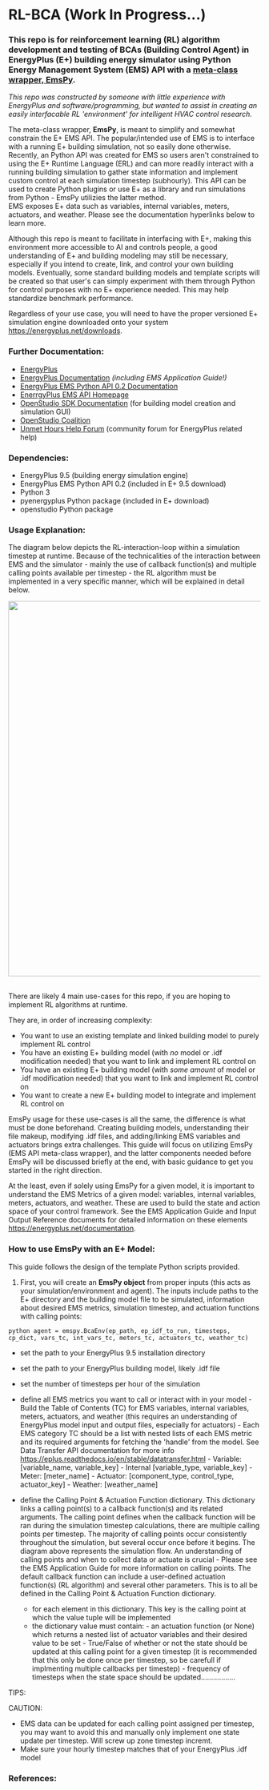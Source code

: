  # RL-BCA (Work In Progress...)
### This repo is for reinforcement learning (RL) algorithm development and testing of BCAs (Building Control Agent) in EnergyPlus (E+) building energy simulator using Python Energy Management System (EMS) API with a <ins>meta-class wrapper, EmsPy</ins>.

*This repo was constructed by someone with little experience with EnergyPlus and software/programming, but wanted to 
assist in creating an easily interfacable RL 'environment' for intelligent HVAC control research.* 

The meta-class wrapper, **EmsPy**, is meant to simplify and somewhat constrain the E+ EMS API. The popular/intended use of 
EMS is to interface with a running E+ building simulation, not so easily done otherwise. Recently, an Python API was 
created for EMS so users aren't constrained to using the E+ Runtime Language (ERL) and can more readily interact with 
a running building simulation to gather state information and implement custom control at each simulation timestep 
(subhourly). This API can be used to create Python plugins or use E+ as a library and run simulations from Python - EmsPy utilizies the latter method.  
EMS exposes E+ data such as variables, internal variables, meters, actuators, and weather. Please see the documentation 
hyperlinks below to learn more. 

Although this repo is meant to facilitate in interfacing with E+, making this environment more accessible to AI and controls 
people, a good understanding of E+ and building modeling may still be necessary, especially if you intend to create, link, and
 control your own building models. Eventually, some standard building models and template scripts will be created so that 
 user's can simply experiment with them through Python for control purposes with no E+ experience needed. This may help standardize benchmark performance. 
 
 Regardless of your use case, you will 
 need to have the proper versioned E+ simulation engine downloaded onto your system https://energyplus.net/downloads. 

### Further Documentation:
- [EnergyPlus](https://energyplus.net/)
- [EnergyPlus Documentation](https://energyplus.net/documentation) *(including EMS Application Guide!)*
- [EnergyPlus EMS Python API 0.2 Documentation](https://energyplus.readthedocs.io/en/stable/api.html)
- [EnerrgyPlus EMS API Homepage](https://nrel.github.io/EnergyPlus/api/)
- [OpenStudio SDK Documentation](http://nrel.github.io/OpenStudio-user-documentation/) (for building model creation and simulation GUI)
- [OpenStudio Coalition](https://openstudiocoalition.org/)
- [Unmet Hours Help Forum](https://unmethours.com/questions/) (community forum for EnergyPlus related help)

### Dependencies:
- EnergyPlus 9.5 (building energy simulation engine)
- EnergyPlus EMS Python API 0.2 (included in E+ 9.5 download)
- Python 3
- pyenergyplus Python package (included in E+ download)
- openstudio Python package

### Usage Explanation:

The diagram below depicts the RL-interaction-loop within a simulation timestep at runtime. Because of the technicalities of the 
interaction between EMS and the simulator - mainly the use of callback function(s) and multiple calling points available
 per timestep - the RL algorithm must be implemented in a very specific manner, which will be explained in 
detail below. 

<img src="https://user-images.githubusercontent.com/65429130/119517258-764bbc00-bd45-11eb-97bf-1af9ab0444cb.png" width = "750"> 

<br/>There are likely 4 main use-cases for this repo, if you are hoping to implement RL algorithms at runtime.

They are, in order of increasing complexity:
- You want to use an existing template and linked building model to purely implement RL control
- You have an existing E+ building model (with *no* model or .idf modification needed) that you want to link and 
implement RL control on
- You have an existing E+ building model (with *some amount* of model or .idf modification needed) that you want to 
link and implement RL control on
- You want to create a new E+ building model to integrate and implement RL control on

EmsPy usage for these use-cases is all the same, the difference is what must be done beforehand. Creating building models, 
understanding their file makeup, modifying .idf files, and adding/linking EMS variables and actuators brings extra challenges.
This guide will focus on utilizing EmsPy (EMS API meta-class wrapper), and the latter components needed before EmsPy will
be discussed briefly at the end, with basic guidance to get you started in the right direction. 

At the least, even if solely using EmsPy for a given model, it is important to understand the EMS Metrics of a given
 model: variables, internal variables, meters, actuators, and weather. These are used to build the state and
  action space of your control framework. See the EMS Application Guide and Input Output Reference documents for detailed
  information on these elements https://energyplus.net/documentation.
  
### How to use EmsPy with an E+ Model:
 
This guide follows the design of the template Python scripts provided.

1. First, you will create an **EmsPy object** from proper inputs (this acts as your simulation/environment and agent). The inputs include paths to the E+ directory and the
building model file to be simulated, information about desired EMS metrics, simulation timestep, and actuation functions with 
calling points:   

`python
agent = emspy.BcaEnv(ep_path, ep_idf_to_run, timesteps, cp_dict, vars_tc, int_vars_tc, meters_tc, actuators_tc, weather_tc)
`
- set the path to your EnergyPlus 9.5 installation directory
- set the path to your EnergyPlus building model, likely .idf file
- set the number of timesteps per hour of the simulation
- define all EMS metrics you want to call or interact with in your model
        - Build the Table of Contents (TC) for EMS variables, internal variables, meters, actuators, and weather 
        (this requires an understanding of EnergyPlus model input and output files, especially for actuators)
        - Each EMS category TC should be a list with nested lists of each EMS metric and its required arguments for
        fetching the 'handle' from the model. See Data Transfer API documentation for more info https://eplus.readthedocs.io/en/stable/datatransfer.html
             - Variable: [variable_name, variable_key]
             - Internal [variable_type, variable_key]
             - Meter: [meter_name]
             - Actuator: [component_type, control_type, actuator_key]
             - Weather: [weather_name]
 
 
 
 - define the Calling Point & Actuation Function dictionary. This dictionary links a calling point(s) to a callback function(s) and its related arguments.
    The calling point defines when the callback function will be ran during the simulation timestep calculations, there are multiple calling points per timestep. The majority of calling points occur consistently throughout the simulation, but several occur once before it begins. 
    The diagram above represents the simulation flow. An understanding of calling points and when to collect data or actuate is crucial - Please see the EMS Application Guide for more information on calling points. The default callback function can include a user-defined actuation function(s) (RL algorithm) and several other parameters. This is to all be defined in the Calling Point & Actuation Function dictionary. 
    
      - for each element in this dictionary. This key is the calling point at which the value tuple will be 
        implemented
      - the dictionary value must contain:
       - an actuation function (or None) which returns a nested list of actuator variables and their desired value 
            to be set
       - True/False of whether or not the state should be updated at this calling point for a given timestep (it is
            recommended that this only be done once per timestep, so be carefull if implmenting multiple callbacks per 
            timestep)
       - frequency of timesteps when the state space should be updated.................
           
TIPS:

CAUTION:
- EMS data can be updated for each calling point assigned per timestep, you may want to avoid this and manually only implement one state update per timestep. Will screw up zone timestep incremt. 
- Make sure your hourly timestep matches that of your EnergyPlus .idf model

### References:
